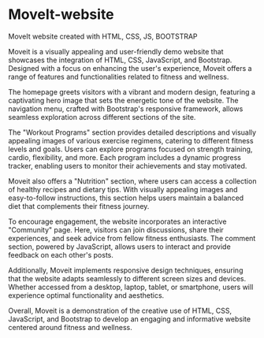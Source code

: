 # MoveIt-website
MoveIt website created with HTML, CSS, JS, BOOTSTRAP

Moveit is a visually appealing and user-friendly demo website that showcases the integration of HTML, CSS, JavaScript, and Bootstrap. Designed with a focus on enhancing the user's experience, Moveit offers a range of features and functionalities related to fitness and wellness.

The homepage greets visitors with a vibrant and modern design, featuring a captivating hero image that sets the energetic tone of the website. The navigation menu, crafted with Bootstrap's responsive framework, allows seamless exploration across different sections of the site.

The "Workout Programs" section provides detailed descriptions and visually appealing images of various exercise regimens, catering to different fitness levels and goals. Users can explore programs focused on strength training, cardio, flexibility, and more. Each program includes a dynamic progress tracker, enabling users to monitor their achievements and stay motivated.

Moveit also offers a "Nutrition" section, where users can access a collection of healthy recipes and dietary tips. With visually appealing images and easy-to-follow instructions, this section helps users maintain a balanced diet that complements their fitness journey.

To encourage engagement, the website incorporates an interactive "Community" page. Here, visitors can join discussions, share their experiences, and seek advice from fellow fitness enthusiasts. The comment section, powered by JavaScript, allows users to interact and provide feedback on each other's posts.

Additionally, Moveit implements responsive design techniques, ensuring that the website adapts seamlessly to different screen sizes and devices. Whether accessed from a desktop, laptop, tablet, or smartphone, users will experience optimal functionality and aesthetics.

Overall, Moveit is a demonstration of the creative use of HTML, CSS, JavaScript, and Bootstrap to develop an engaging and informative website centered around fitness and wellness.
